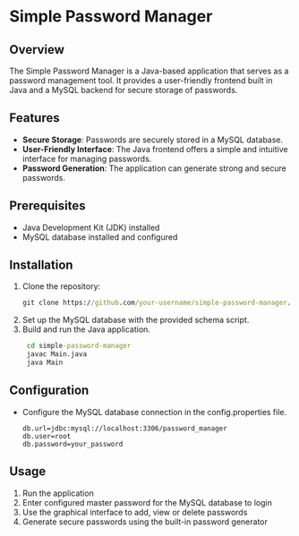 # Simple Password Manager
## Overview
The Simple Password Manager is a Java-based application that serves as a password management tool. It provides a user-friendly frontend built in Java and a MySQL backend for secure storage of passwords.

## Features
- **Secure Storage**: Passwords are securely stored in a MySQL database.
- **User-Friendly Interface**: The Java frontend offers a simple and intuitive interface for managing passwords.
- **Password Generation**: The application can generate strong and secure passwords.

## Prerequisites
- Java Development Kit (JDK) installed
- MySQL database installed and configured

## Installation
1. Clone the repository:
   ``` cmd
   git clone https://github.com/your-username/simple-password-manager.git
   ```
2. Set up the MySQL database with the provided schema script.
3. Build and run the Java application.
   ```cmd
    cd simple-password-manager
    javac Main.java
    java Main
   ```

## Configuration
- Configure the MySQL database connection in the config.properties file.
  ``` properties
  db.url=jdbc:mysql://localhost:3306/password_manager
  db.user=root
  db.password=your_password
  ```

## Usage
1. Run the application
2. Enter configured master password for the MySQL database to login
3. Use the graphical interface to add, view or delete passwords
4. Generate secure passwords using the built-in password generator



